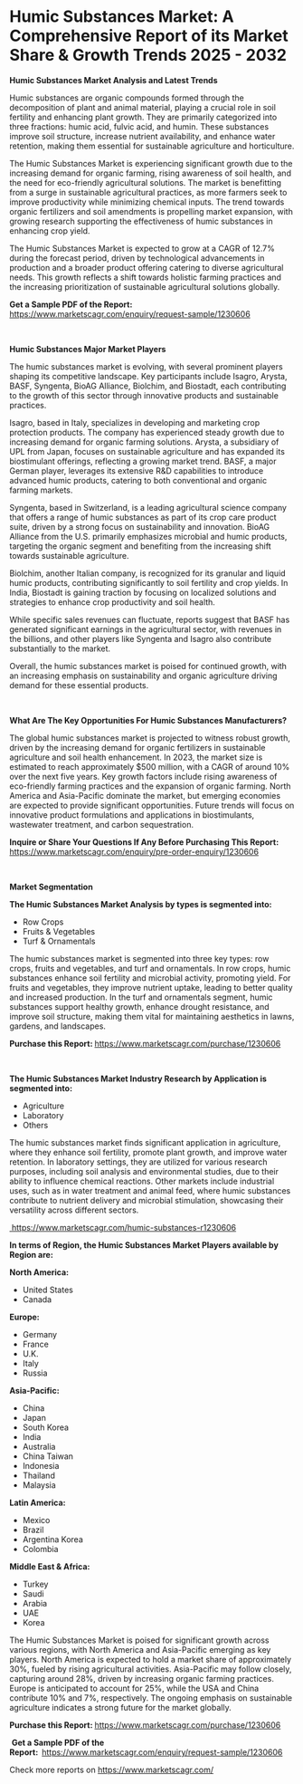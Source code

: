 <p><h1>Humic Substances Market: A Comprehensive Report of its Market Share & Growth Trends 2025 - 2032</h1></p><p><strong>Humic Substances Market Analysis and Latest Trends</strong></p>
<p><p>Humic substances are organic compounds formed through the decomposition of plant and animal material, playing a crucial role in soil fertility and enhancing plant growth. They are primarily categorized into three fractions: humic acid, fulvic acid, and humin. These substances improve soil structure, increase nutrient availability, and enhance water retention, making them essential for sustainable agriculture and horticulture.</p><p>The Humic Substances Market is experiencing significant growth due to the increasing demand for organic farming, rising awareness of soil health, and the need for eco-friendly agricultural solutions. The market is benefitting from a surge in sustainable agricultural practices, as more farmers seek to improve productivity while minimizing chemical inputs. The trend towards organic fertilizers and soil amendments is propelling market expansion, with growing research supporting the effectiveness of humic substances in enhancing crop yield. </p><p>The Humic Substances Market is expected to grow at a CAGR of 12.7% during the forecast period, driven by technological advancements in production and a broader product offering catering to diverse agricultural needs. This growth reflects a shift towards holistic farming practices and the increasing prioritization of sustainable agricultural solutions globally.</p></p>
<p><strong>Get a Sample PDF of the Report:&nbsp;</strong> <a href="https://www.marketscagr.com/enquiry/request-sample/1230606?utm_campaign=3541&utm_medium=2&utm_source=Github&utm_content=ia&utm_term=01042025&utm_id=humic-substances">https://www.marketscagr.com/enquiry/request-sample/1230606</a></p>
<p>&nbsp;</p>
<p><strong>Humic Substances Major Market Players</strong></p>
<p><p>The humic substances market is evolving, with several prominent players shaping its competitive landscape. Key participants include Isagro, Arysta, BASF, Syngenta, BioAG Alliance, Biolchim, and Biostadt, each contributing to the growth of this sector through innovative products and sustainable practices.</p><p>Isagro, based in Italy, specializes in developing and marketing crop protection products. The company has experienced steady growth due to increasing demand for organic farming solutions. Arysta, a subsidiary of UPL from Japan, focuses on sustainable agriculture and has expanded its biostimulant offerings, reflecting a growing market trend. BASF, a major German player, leverages its extensive R&D capabilities to introduce advanced humic products, catering to both conventional and organic farming markets.</p><p>Syngenta, based in Switzerland, is a leading agricultural science company that offers a range of humic substances as part of its crop care product suite, driven by a strong focus on sustainability and innovation. BioAG Alliance from the U.S. primarily emphasizes microbial and humic products, targeting the organic segment and benefiting from the increasing shift towards sustainable agriculture.</p><p>Biolchim, another Italian company, is recognized for its granular and liquid humic products, contributing significantly to soil fertility and crop yields. In India, Biostadt is gaining traction by focusing on localized solutions and strategies to enhance crop productivity and soil health.</p><p>While specific sales revenues can fluctuate, reports suggest that BASF has generated significant earnings in the agricultural sector, with revenues in the billions, and other players like Syngenta and Isagro also contribute substantially to the market.</p><p>Overall, the humic substances market is poised for continued growth, with an increasing emphasis on sustainability and organic agriculture driving demand for these essential products.</p></p>
<p>&nbsp;</p>
<p><strong>What Are The Key Opportunities For Humic Substances Manufacturers?</strong></p>
<p><p>The global humic substances market is projected to witness robust growth, driven by the increasing demand for organic fertilizers in sustainable agriculture and soil health enhancement. In 2023, the market size is estimated to reach approximately $500 million, with a CAGR of around 10% over the next five years. Key growth factors include rising awareness of eco-friendly farming practices and the expansion of organic farming. North America and Asia-Pacific dominate the market, but emerging economies are expected to provide significant opportunities. Future trends will focus on innovative product formulations and applications in biostimulants, wastewater treatment, and carbon sequestration.</p></p>
<p><strong>Inquire or Share Your Questions If Any Before Purchasing This Report:</strong> <a href="https://www.marketscagr.com/enquiry/pre-order-enquiry/1230606?utm_campaign=3541&utm_medium=2&utm_source=Github&utm_content=ia&utm_term=01042025&utm_id=humic-substances">https://www.marketscagr.com/enquiry/pre-order-enquiry/1230606</a></p>
<p>&nbsp;</p>
<p><strong>Market Segmentation</strong></p>
<p><strong>The Humic Substances Market Analysis by types is segmented into:</strong></p>
<p><ul><li>Row Crops</li><li>Fruits & Vegetables</li><li>Turf & Ornamentals</li></ul></p>
<p><p>The humic substances market is segmented into three key types: row crops, fruits and vegetables, and turf and ornamentals. In row crops, humic substances enhance soil fertility and microbial activity, promoting yield. For fruits and vegetables, they improve nutrient uptake, leading to better quality and increased production. In the turf and ornamentals segment, humic substances support healthy growth, enhance drought resistance, and improve soil structure, making them vital for maintaining aesthetics in lawns, gardens, and landscapes.</p></p>
<p><strong>Purchase this Report:&nbsp;</strong><a href="https://www.marketscagr.com/purchase/1230606?utm_campaign=3541&utm_medium=2&utm_source=Github&utm_content=ia&utm_term=01042025&utm_id=humic-substances">https://www.marketscagr.com/purchase/1230606</a></p>
<p>&nbsp;</p>
<p><strong>The Humic Substances Market Industry Research by Application is segmented into:</strong></p>
<p><ul><li>Agriculture</li><li>Laboratory</li><li>Others</li></ul></p>
<p><p>The humic substances market finds significant application in agriculture, where they enhance soil fertility, promote plant growth, and improve water retention. In laboratory settings, they are utilized for various research purposes, including soil analysis and environmental studies, due to their ability to influence chemical reactions. Other markets include industrial uses, such as in water treatment and animal feed, where humic substances contribute to nutrient delivery and microbial stimulation, showcasing their versatility across different sectors.</p></p>
<p><a href="https://www.marketscagr.com/humic-substances-r1230606?utm_campaign=3541&utm_medium=2&utm_source=Github&utm_content=ia&utm_term=01042025&utm_id=humic-substances">&nbsp;https://www.marketscagr.com/humic-substances-r1230606</a></p>
<p><strong>In terms of Region, the Humic Substances Market Players available by Region are:</strong></p>
<p>
    <p> <strong> North America: </strong>
        <ul>
            <li>United States</li>
            <li>Canada</li>
        </ul>
        </p> 
    <p> <strong> Europe: </strong>
        <ul>
            <li>Germany</li>
            <li>France</li>
            <li>U.K.</li>
            <li>Italy</li>
            <li>Russia</li>
        </ul>
        </p> 
    <p> <strong> Asia-Pacific: </strong>
        <ul>
            <li>China</li>
            <li>Japan</li>
            <li>South Korea</li>
            <li>India</li>
            <li>Australia</li>
            <li>China Taiwan</li>
            <li>Indonesia</li>
            <li>Thailand</li>
            <li>Malaysia</li>
        </ul>
        </p> 
    <p> <strong> Latin America: </strong>
        <ul>
            <li>Mexico</li>
            <li>Brazil</li>
            <li>Argentina Korea</li>
            <li>Colombia</li>
        </ul>
        </p> 
    <p> <strong> Middle East & Africa: </strong>
        <ul>
            <li>Turkey</li>
            <li>Saudi</li>
            <li>Arabia</li>
            <li>UAE</li>
            <li>Korea</li>
        </ul>
    </p>
    </p>
<p><p>The Humic Substances Market is poised for significant growth across various regions, with North America and Asia-Pacific emerging as key players. North America is expected to hold a market share of approximately 30%, fueled by rising agricultural activities. Asia-Pacific may follow closely, capturing around 28%, driven by increasing organic farming practices. Europe is anticipated to account for 25%, while the USA and China contribute 10% and 7%, respectively. The ongoing emphasis on sustainable agriculture indicates a strong future for the market globally.</p></p>
<p><strong>Purchase this Report: </strong><a href="https://www.marketscagr.com/purchase/1230606?utm_campaign=3541&utm_medium=2&utm_source=Github&utm_content=ia&utm_term=01042025&utm_id=humic-substances">https://www.marketscagr.com/purchase/1230606</a></p>
<p>&nbsp;<strong>Get a Sample PDF of the Report:&nbsp;&nbsp;</strong><a href="https://www.marketscagr.com/enquiry/request-sample/1230606?utm_campaign=3541&utm_medium=2&utm_source=Github&utm_content=ia&utm_term=01042025&utm_id=humic-substances">https://www.marketscagr.com/enquiry/request-sample/1230606</a></p>
<p><strong></strong></p>
<p>Check more reports on <a href="https://www.marketscagr.com/?utm_campaign=3541&utm_medium=2&utm_source=Github&utm_content=ia&utm_term=01042025&utm_id=humic-substances">https://www.marketscagr.com/</a></p>